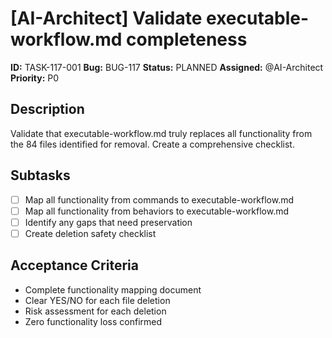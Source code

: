 # [AI-Architect] Validate executable-workflow.md completeness

**ID:** TASK-117-001
**Bug:** BUG-117
**Status:** PLANNED
**Assigned:** @AI-Architect
**Priority:** P0

## Description
Validate that executable-workflow.md truly replaces all functionality from the 84 files identified for removal. Create a comprehensive checklist.

## Subtasks
- [ ] Map all functionality from commands to executable-workflow.md
- [ ] Map all functionality from behaviors to executable-workflow.md
- [ ] Identify any gaps that need preservation
- [ ] Create deletion safety checklist

## Acceptance Criteria
- Complete functionality mapping document
- Clear YES/NO for each file deletion
- Risk assessment for each deletion
- Zero functionality loss confirmed
